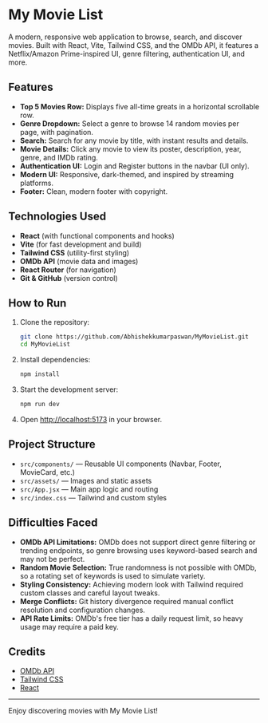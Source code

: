# My Movie List

A modern, responsive web application to browse, search, and discover movies. Built with React, Vite, Tailwind CSS, and the OMDb API, it features a Netflix/Amazon Prime-inspired UI, genre filtering, authentication UI, and more.

## Features

- **Top 5 Movies Row:** Displays five all-time greats in a horizontal scrollable row.
- **Genre Dropdown:** Select a genre to browse 14 random movies per page, with pagination.
- **Search:** Search for any movie by title, with instant results and details.
- **Movie Details:** Click any movie to view its poster, description, year, genre, and IMDb rating.
- **Authentication UI:** Login and Register buttons in the navbar (UI only).
- **Modern UI:** Responsive, dark-themed, and inspired by streaming platforms.
- **Footer:** Clean, modern footer with copyright.

## Technologies Used

- **React** (with functional components and hooks)
- **Vite** (for fast development and build)
- **Tailwind CSS** (utility-first styling)
- **OMDb API** (movie data and images)
- **React Router** (for navigation)
- **Git & GitHub** (version control)

## How to Run

1. Clone the repository:
   ```sh
   git clone https://github.com/Abhishekkumarpaswan/MyMovieList.git
   cd MyMovieList
   ```
2. Install dependencies:
   ```sh
   npm install
   ```
3. Start the development server:
   ```sh
   npm run dev
   ```
4. Open [http://localhost:5173](http://localhost:5173) in your browser.

## Project Structure

- `src/components/` — Reusable UI components (Navbar, Footer, MovieCard, etc.)
- `src/assets/` — Images and static assets
- `src/App.jsx` — Main app logic and routing
- `src/index.css` — Tailwind and custom styles

## Difficulties Faced

- **OMDb API Limitations:** OMDb does not support direct genre filtering or trending endpoints, so genre browsing uses keyword-based search and may not be perfect.
- **Random Movie Selection:** True randomness is not possible with OMDb, so a rotating set of keywords is used to simulate variety.
- **Styling Consistency:** Achieving modern look with Tailwind required custom classes and careful layout tweaks.
- **Merge Conflicts:** Git history divergence required manual conflict resolution and configuration changes.
- **API Rate Limits:** OMDb's free tier has a daily request limit, so heavy usage may require a paid key.

## Credits

- [OMDb API](https://www.omdbapi.com/)
- [Tailwind CSS](https://tailwindcss.com/)
- [React](https://react.dev/)

---

Enjoy discovering movies with My Movie List!
